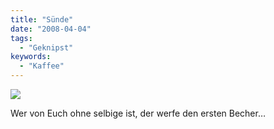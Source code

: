 ```yaml
---
title: "Sünde"
date: "2008-04-04"
tags:
  - "Geknipst"
keywords:
  - "Kaffee"
---
```


![](/images/codecandies/ZZ7CBBB7BA.jpg)

Wer von Euch ohne selbige ist, der werfe den ersten Becher…
